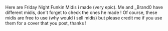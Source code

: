 Here are Friday Night Funkin Midis i made (very epic). Me and \_Brand0 have different midis, don't forget to check the ones he made ! Of course, these midis are free to use (why would i sell midis) but please credit me if you use them for a cover that you post, thanks !
